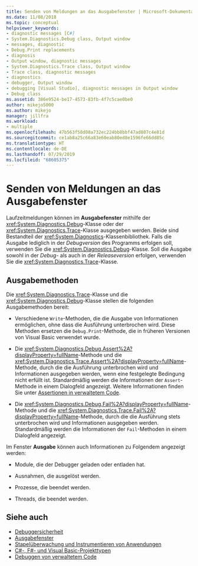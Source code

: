 ```yaml
---
title: Senden von Meldungen an das Ausgabefenster | Microsoft-Dokumentation
ms.date: 11/08/2018
ms.topic: conceptual
helpviewer_keywords:
- diagnostic messages [C#]
- System.Diagnostics.Debug class, Output window
- messages, diagnostic
- Debug.Print replacements
- diagnosis
- Output window, diagnostic messages
- System.Diagnostics.Trace class, Output window
- Trace class, diagnostic messages
- diagnostics
- debugger, Output window
- debugging [Visual Studio], diagnostic messages in Output window
- Debug class
ms.assetid: 386e9524-be17-4573-83fb-4f7c5cae0be0
author: mikejo5000
ms.author: mikejo
manager: jillfra
ms.workload:
- multiple
ms.openlocfilehash: 47b563f58d08a732ec224bb8bbf47ad807c4e81d
ms.sourcegitcommit: ce1ab8a25c66a83e60eab80ed8e1596fe66dd85c
ms.translationtype: HT
ms.contentlocale: de-DE
ms.lasthandoff: 07/29/2019
ms.locfileid: "68605375"
---
```

# <a name="send-messages-to-the-output-window"></a>Senden von Meldungen an das Ausgabefenster

Laufzeitmeldungen können im **Ausgabefenster** mithilfe der <xref:System.Diagnostics.Debug>-Klasse oder der <xref:System.Diagnostics.Trace>-Klasse ausgegeben werden. Beide sind Bestandteil der <xref:System.Diagnostics>-Klassenbibliothek. Falls die Ausgabe lediglich in der *Debugversion* des Programms erfolgen soll, verwenden Sie die <xref:System.Diagnostics.Debug>-Klasse. Soll die Ausgabe sowohl in der *Debug*- als auch in der *Releaseversion* erfolgen, verwenden Sie die <xref:System.Diagnostics.Trace>-Klasse.

## <a name="output-methods"></a>Ausgabemethoden
 Die <xref:System.Diagnostics.Trace>-Klasse und die <xref:System.Diagnostics.Debug>-Klasse stellen die folgenden Ausgabemethoden bereit:

- Verschiedene `Write`-Methoden, die die Ausgabe von Informationen ermöglichen, ohne dass die Ausführung unterbrochen wird. Diese Methoden ersetzen die `Debug.Print`-Methode, die in früheren Versionen von Visual Basic verwendet wurde.

- Die <xref:System.Diagnostics.Debug.Assert%2A?displayProperty=fullName>-Methode und die <xref:System.Diagnostics.Trace.Assert%2A?displayProperty=fullName>-Methode, durch die die Ausführung unterbrochen wird und Informationen ausgegeben werden, wenn eine festgelegte Bedingung nicht erfüllt ist. Standardmäßig werden die Informationen der `Assert`-Methode in einem Dialogfeld angezeigt. Weitere Informationen finden Sie unter [Assertionen in verwaltetem Code](../debugger/assertions-in-managed-code.md).

- Die <xref:System.Diagnostics.Debug.Fail%2A?displayProperty=fullName>-Methode und die <xref:System.Diagnostics.Trace.Fail%2A?displayProperty=fullName>-Methode, durch die die Ausführung stets unterbrochen wird und Informationen ausgegeben werden. Standardmäßig werden die Informationen der `Fail`-Methoden in einem Dialogfeld angezeigt.

Im Fenster **Ausgabe** können auch Informationen zu Folgendem angezeigt werden:

- Module, die der Debugger geladen oder entladen hat.

- Ausnahmen, die ausgelöst werden.

- Prozesse, die beendet werden.

- Threads, die beendet werden.

## <a name="see-also"></a>Siehe auch
- [Debuggersicherheit](../debugger/debugger-security.md)
- [Ausgabefenster](../ide/reference/output-window.md)
- [Stapelüberwachung und Instrumentieren von Anwendungen](/dotnet/framework/debug-trace-profile/tracing-and-instrumenting-applications)
- [C#-, F#- und Visual Basic-Projekttypen](../debugger/debugging-preparation-csharp-f-hash-and-visual-basic-project-types.md)
- [Debuggen von verwaltetem Code](../debugger/debugging-managed-code.md)

